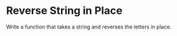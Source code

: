 # Reverse String in Place

Write a function that takes a string and reverses the letters in place.

